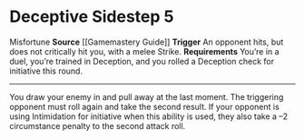 ﻿---
actions: '[reaction]'
cost: null
element: null
frequency: null
id: '472'
name: Deceptive Sidestep
rarity: Common
requirement: "You\u2019re in a duel, you\u2019re trained in Deception, and you rolled\
  \ a Deception check for initiative thisround."
school: null
source: '[[DATABASE/source/Gamemastery Guide|Gamemastery Guide]]'
trait:
- '[[DATABASE/trait/Misfortune|Misfortune]]'
trigger: An opponent hits, but does not critically hit you, with a melee Strike.
type: Action

---
# Deceptive Sidestep <span class="action-icon">5</span>

<span class="item-trait">Misfortune</span>
**Source** [[Gamemastery Guide]]
**Trigger** An opponent hits, but does not critically hit you, with a melee Strike.
**Requirements** You’re in a duel, you’re trained in Deception, and you rolled a Deception check for initiative this round.

---
You draw your enemy in and pull away at the last moment. The triggering opponent must roll again and take the second result. If your opponent is using Intimidation for initiative when this ability is used, they also take a –2 circumstance penalty to the second attack roll.